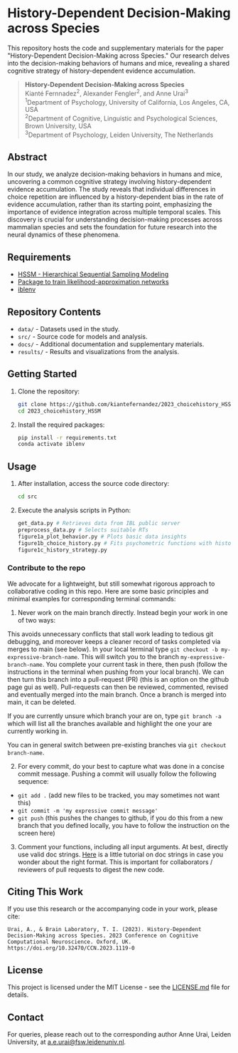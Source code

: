 # History-Dependent Decision-Making across Species

This repository hosts the code and supplementary materials for the paper "History-Dependent Decision-Making across Species." Our research delves into the decision-making behaviors of humans and mice, revealing a shared cognitive strategy of history-dependent evidence accumulation.

> **History-Dependent Decision-Making across Species**  
> Kianté Fernnadez<sup>2</sup>, Alexander Fengler<sup>2</sup>, and Anne Urai<sup>3</sup>  
> <sup>1</sup>Department of Psychology, University of California, Los Angeles, CA, USA  
> <sup>2</sup>Department of Cognitive, Linguistic and Psychological Sciences, Brown University, USA  
> <sup>3</sup>Department of Psychology, Leiden University, The Netherlands 

## Abstract
In our study, we analyze decision-making behaviors in humans and mice, uncovering a common cognitive strategy involving history-dependent evidence accumulation. The study reveals that individual differences in choice repetition are influenced by a history-dependent bias in the rate of evidence accumulation, rather than its starting point, emphasizing the importance of evidence integration across multiple temporal scales. This discovery is crucial for understanding decision-making processes across mammalian species and sets the foundation for future research into the neural dynamics of these phenomena.

## Requirements

- [HSSM - Hierarchical Sequential Sampling Modeling](https://github.com/lnccbrown/HSSM)
- [Package to train likelihood-approximation networks](https://github.com/AlexanderFengler/LANfactory)
- [iblenv](https://github.com/int-brain-lab/iblenv)

## Repository Contents
- `data/` - Datasets used in the study.
- `src/` - Source code for models and analysis.
- `docs/` - Additional documentation and supplementary materials.
- `results/` - Results and visualizations from the analysis.

## Getting Started

1. Clone the repository:
   ```bash
   git clone https://github.com/kiantefernandez/2023_choicehistory_HSSM.git
   cd 2023_choicehistory_HSSM
   ```

2. Install the required packages:
   ```bash
   pip install -r requirements.txt
   conda activate iblenv
   ```

## Usage

1. After installation, access the source code directory:
   ```bash
   cd src
   ```

2. Execute the analysis scripts in Python:
   ```python
   get_data.py # Retrieves data from IBL public server
   preprocess_data.py # Selects suitable RTs
   figure1a_plot_behavior.py # Plots basic data insights
   figure1b_choice_history.py # Fits psychometric functions with history terms
   figure1c_history_strategy.py
   ```

### Contribute to the repo

We advocate for a lightweight, but still somewhat rigorous approach to collaborative coding in this repo.
Here are some basic principles and minimal examples for corresponding terminal commands:

1. Never work on the main branch directly. Instead begin your work in one of two ways:

 This avoids unnecessary conflicts that stall work leading to tedious git debugging, and moreover keeps a cleaner record of tasks completed via merges to main (see below). 
 In your local terminal type `git checkout -b my-expressive-branch-name`. This will switch you to the branch `my-expressive-branch-name`. You complete your current task in there, then push (follow the instructions in the terminal when pushing from your local branch). We can then turn this branch into a pull-request (PR) (this is an option on the github page gui as well). Pull-requests can then be reviewed, commented, revised and eventually merged into the main branch.
 Once a branch is merged into main, it can be deleted. 

 If you are currently unsure which branch your are on, type `git branch -a` which will list all the branches available and highlight the one your are currently working in.

 You can in general switch between pre-existing branches via `git checkout branch-name`.

2. For every commit, do your best to capture what was done in a concise commit message. Pushing a commit will usually follow the following sequence:

- `git add .` (add new files to be tracked, you may sometimes not want this)
- `git commit -m 'my expressive commit message'`
- `git push` (this pushes the changes to github, if you do this from a new branch that you defined locally, you have to follow the instruction on the screen here)

3. Comment your functions, including all input arguments. At best, directly use valid doc strings. [Here](https://www.datacamp.com/tutorial/docstrings-python) is a little tutorial on doc strings in case you wonder about the right format. This is important for collaborators / reviewers of pull requests to digest the new code.

## Citing This Work
If you use this research or the accompanying code in your work, please cite:
```
Urai, A., & Brain Laboratory, T. I. (2023). History-Dependent Decision-Making across Species. 2023 Conference on Cognitive Computational Neuroscience. Oxford, UK. https://doi.org/10.32470/CCN.2023.1119-0
```

## License
This project is licensed under the MIT License - see the [LICENSE.md](https://github.com/kiante-fernandez/2023_choicehistory_HSSM/blob/main/LICENSE) file for details.

## Contact
For queries, please reach out to the corresponding author Anne Urai, Leiden University, at a.e.urai@fsw.leidenuniv.nl.

